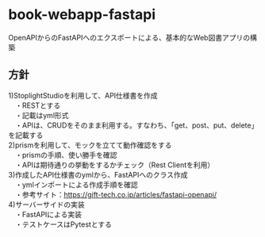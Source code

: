 # book-webapp-fastapi
OpenAPIからのFastAPIへのエクスポートによる、基本的なWeb図書アプリの構築

## 方針 　
1)StoplightStudioを利用して、API仕様書を作成  
　・RESTとする  
　・記載はyml形式  
　・APIは、CRUDをそのまま利用する。すなわち、「get、post、put、delete」を記載する  
2)prismを利用して、モックを立てて動作確認をする  
　・prismの手順、使い勝手を確認  
　・APIは期待通りの挙動をするかチェック（Rest Clientを利用）    
3)作成したAPI仕様書のymlから、FastAPIへのクラス作成  
　・ymlインポートによる作成手順を確認  
　・参考サイト：https://gift-tech.co.jp/articles/fastapi-openapi/  
4)サーバーサイドの実装  
　・FastAPIによる実装  
　・テストケースはPytestとする  
